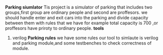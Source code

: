 **Parking siumlator**
Tis project is a simulator of parking that includes two groups,first group are ordinary people 
and second are proffesors.
we should handle enter and exit cars into the parking and divide capacity between them with rules
that we have for example total capacity is 700 ,or proffesors have priroty to ordinary people.
**tools**
1. verilog
**Parking rules**
we have some rules 
our tool to simlaute is verilog and parking module,and some testbenches to check correctness of module.
